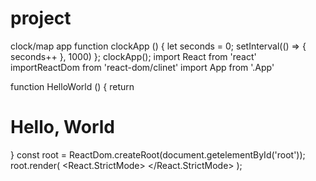 # project
clock/map app
function clockApp () {
let seconds = 0;
setInterval(() => {
seconds++
}, 1000)
};
clockApp();
import React from 'react'
importReactDom from 'react-dom/clinet'
import App from '.App'

function HelloWorld () {
return <h1 className= "greeting">Hello, World</h1>
}
const root = ReactDom.createRoot(document.getelementById('root'));
root.render(
<React.StrictMode>
<HelloWorld/>
</React.StrictMode>
);
